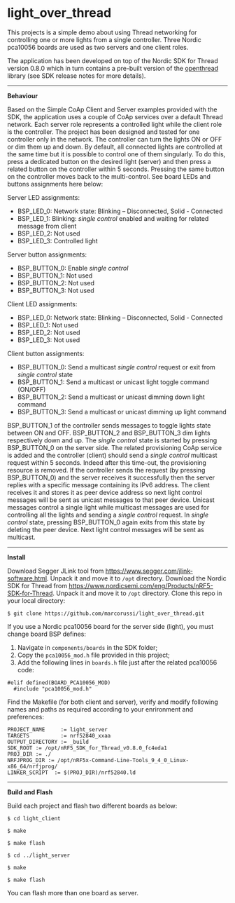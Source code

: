 # light_over_thread
This projects is a simple demo about using Thread networking for controlling one or more lights from a single controller. Three Nordic pca10056 boards are used as two servers and one client roles. 

The application has been developed on top of the Nordic SDK for Thread version 0.8.0 which in turn contains a pre-built version of the [openthread](https://github.com/openthread/openthread) library (see SDK release notes for more details).

---

**Behaviour**

Based on the Simple CoAp Client and Server examples provided with the SDK, the application uses a couple of CoAp services over a default Thread network. 
Each server role represents a controlled light while the client role is the controller. The project has been designed and tested for one controller only in the network. The controller can turn the lights ON or OFF or dim them up and down. By default, all connected lights are controlled at the same time but it is possible to control one of them singularly. To do this, press a dedicated button on the desired light (server) and then press a related button on the controller within 5 seconds. Pressing the same button on the controller moves back to the multi-control. See board LEDs and buttons assignments here below:

Server LED assignments:
* BSP_LED_0: Network state: Blinking – Disconnected, Solid - Connected
* BSP_LED_1: Blinking: *single control* enabled and waiting for related message from client 
* BSP_LED_2: Not used
* BSP_LED_3: Controlled light 

Server button assignments:
* BSP_BUTTON_0: Enable *single control*
* BSP_BUTTON_1: Not used
* BSP_BUTTON_2: Not used
* BSP_BUTTON_3: Not used

Client LED assignments:
* BSP_LED_0: Network state: Blinking – Disconnected, Solid - Connected
* BSP_LED_1: Not used
* BSP_LED_2: Not used
* BSP_LED_3: Not used

Client button assignments:
* BSP_BUTTON_0: Send a multicast *single control* request or exit from *single control* state
* BSP_BUTTON_1: Send a multicast or unicast light toggle command (ON/OFF)
* BSP_BUTTON_2: Send a multicast or unicast dimming down light command
* BSP_BUTTON_3: Send a multicast or unicast dimming up light command

BSP_BUTTON_1 of the controller sends messages to toggle lights state between ON and OFF. BSP_BUTTON_2 and BSP_BUTTON_3 dim lights respectively down and up.
The *single control* state is started by pressing BSP_BUTTON_0 on the server side. The related provisioning CoAp service is added and the controller (client) should send a *single control* multicast request within 5 seconds. Indeed after this time-out, the provisioning resource is removed. If the controller sends the request (by pressing BSP_BUTTON_0) and the server receives it successfully then the server replies with a specific message containing its IPv6 address. The client receives it and stores it as peer device address so next light control messages will be sent as unicast messages to that peer device. Unicast messages control a single light while multicast messages are used for controlling all the lights and sending a *single control* request. In *single control* state, pressing BSP_BUTTON_0 again exits from this state by deleting the peer device. Next light control messages will be sent as multicast.

---

**Install**

Download Segger JLink tool from https://www.segger.com/jlink-software.html. Unpack it and move it to `/opt` directory. 
Download the Nordic SDK for Thread from https://www.nordicsemi.com/eng/Products/nRF5-SDK-for-Thread. Unpack it and move it to `/opt` directory. 
Clone this repo in your local directory:

	$ git clone https://github.com/marcorussi/light_over_thread.git

If you use a Nordic pca10056 board for the server side (light), you must change board BSP defines:
1) Navigate in `components/boards` in the SDK folder;
1) Copy the `pca10056_mod.h` file provided in this project;
2) Add the following lines in `boards.h` file just after the related pca10056 code:

```
#elif defined(BOARD_PCA10056_MOD)
  #include "pca10056_mod.h"
```

Find the Makefile (for both client and server), verify and modify following names and paths as required according to your enrironment and preferences:

```
PROJECT_NAME     := light_server
TARGETS          := nrf52840_xxaa
OUTPUT_DIRECTORY := _build
SDK_ROOT := /opt/nRF5_SDK_for_Thread_v0.8.0_fc4eda1
PROJ_DIR := ./
NRFJPROG_DIR := /opt/nRF5x-Command-Line-Tools_9_4_0_Linux-x86_64/nrfjprog/
LINKER_SCRIPT  := $(PROJ_DIR)/nrf52840.ld
```

---

**Build and Flash**

Build each project and flash two different boards as below:

	$ cd light_client

	$ make

	$ make flash

	$ cd ../light_server

	$ make

	$ make flash

You can flash more than one board as server.




